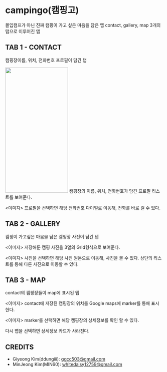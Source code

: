 # campingo(캠핑고)
몰입캠프가 아닌 진짜 캠핑이 가고 싶은 마음을 담은 앱
contact, gallery, map 3개의 탭으로 이루어진 앱

## TAB 1 - CONTACT
캠핑장이름, 위치, 전화번호 프로필이 담긴 탭

<img src = "https://user-images.githubusercontent.com/50014431/147912365-5982ce31-c901-42cd-9496-2afc21c447e2.png" width="200" height="400"/>
캠핑장의 이름, 위치, 전화번호가 담긴 프로필 리스트를 보여준다.

<이미지>
프로필을 선택하면 해당 전화번호 다이얼로 이동해, 전화를 바로 걸 수 있다.

## TAB 2 - GALLERY
캠핑이 가고싶은 마음을 담은 캠핑장 사진이 담긴 탭

<이미지>
저장해둔 캠핑 사진을 3열의 Grid형식으로 보여준다.

<이미지>
사진을 선택하면 해당 사진 원본으로 이동해, 사진을 볼 수 있다.
상단의 리스트를 통해 다른 사진으로 이동할 수 있다.

## TAB 3 - MAP
contact의 캠핑장들이 map에 표시된 탭

<이미지>
contact에 저장된 캠핑장의 위치를 Google maps에 marker를 통해 표시한다.

<이미지>
marker를 선택하면 해당 캠핑장의 상세정보를 확인 할 수 있다.

다시 맵을 선택하면 상세정보 카드가 사라진다.

## CREDITS
+ Giyeong Kim(ddungiii): ggcc503@gmail.com
+ MinJeong Kim(MIN60): whitedaisy12759@gmail.com
